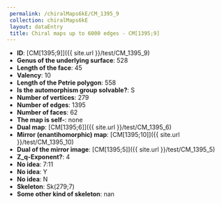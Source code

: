 ```yaml
--- 
 permalink: /chiralMaps6kE/CM_1395_9 
 collection: chiralMaps6kE
 layout: dataEntry
 title: Chiral maps up to 6000 edges - CM[1395;9]
---
```


- **ID**: [CM[1395;9]]({{ site.url }}/test/CM_1395_9)
- **Genus of the underlying surface**: 528
- **Length of the face**: 45
- **Valency**: 10
- **Length of the Petrie polygon**: 558
- **Is the automorphism group solvable?**: S
- **Number of vertices**: 279
- **Number of edges**: 1395
- **Number of faces**: 62
- **The map is self-**: none
- **Dual map**: [CM[1395;6]]({{ site.url }}/test/CM_1395_6)
- **Mirror (enantihomorphic) map**: [CM[1395;10]]({{ site.url }}/test/CM_1395_10)
- **Dual of the mirror image**: [CM[1395;5]]({{ site.url }}/test/CM_1395_5)
- **Z_q-Exponent?**: 4
- **No idea**:  7:11
- **No idea**: Y
- **No idea**: N
- **Skeleton**: Sk(279;7)
- **Some other kind of skeleton**: nan
